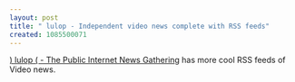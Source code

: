 ```yaml
---
layout: post
title: " lulop - Independent video news complete with RSS feeds"
created: 1085500071
---
```

<a href="http://www.lulop.com/site/index.php3">) lulop ( - The Public Internet News Gathering</a> has more cool RSS feeds of Video news.


